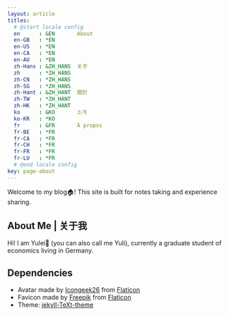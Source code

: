 ```yaml
---
layout: article
titles:
  # @start locale config
  en      : &EN       About
  en-GB   : *EN
  en-US   : *EN
  en-CA   : *EN
  en-AU   : *EN
  zh-Hans : &ZH_HANS  关于
  zh      : *ZH_HANS
  zh-CN   : *ZH_HANS
  zh-SG   : *ZH_HANS
  zh-Hant : &ZH_HANT  關於
  zh-TW   : *ZH_HANT
  zh-HK   : *ZH_HANT
  ko      : &KO       소개
  ko-KR   : *KO
  fr      : &FR       À propos
  fr-BE   : *FR
  fr-CA   : *FR
  fr-CH   : *FR
  fr-FR   : *FR
  fr-LU   : *FR
  # @end locale config
key: page-about
---
```


Welcome to my blog:house:! This site is built for notes taking and experience sharing. 

## About Me | 关于我

Hi! I am Yulei:girl: (you can also call me Yuli), currently a graduate student of economics living in Germany.


## Dependencies

* Avatar made by [Icongeek26](https://www.flaticon.com/authors/icongeek26) from [Flaticon](www.flaticon.com)  
* Favicon made by [Freepik](https://www.flaticon.com/authors/freepik) from [Flaticon](www.flaticon.com)  
* Theme: [jekyll-TeXt-theme](https://github.com/kitian616/jekyll-TeXt-theme)
